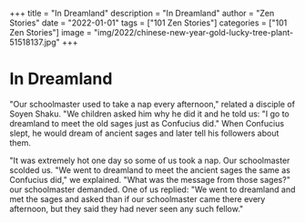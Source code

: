+++
title = "In Dreamland"
description = "In Dreamland"
author = "Zen Stories"
date = "2022-01-01"
tags = ["101 Zen Stories"]
categories = ["101 Zen Stories"]
image =  "img/2022/chinese-new-year-gold-lucky-tree-plant-51518137.jpg"
+++

# In Dreamland

"Our schoolmaster used to take a nap every afternoon," related a disciple of Soyen Shaku. "We children asked him why he did it and he told us: "I go to dreamland to meet the old sages just as Confucius did." When Confucius slept, he would dream of ancient sages and later tell his followers about them.

"It was extremely hot one day so some of us took a nap. Our schoolmaster scolded us. "We went to dreamland to meet the ancient sages the same as Confucius did," we explained. "What was the message from those sages?" our schoolmaster demanded. One of us replied: "We went to dreamland and met the sages and asked than if our schoolmaster came there every afternoon, but they said they had never seen any such fellow."
